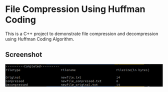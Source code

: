 # File Compression Using Huffman Coding

This is a C++ project to demonstrate file compression and decompression using Huffman Coding Algorithm.

## Screenshot

![output.png](assets/output.png)

